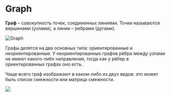 # Graph

**Граф** – совокупность точек, соединенных линиями. Точки называются вершинами (узлами), а линии – ребрами (дугами).

![Graph](https://habrastorage.org/web/d41/ba5/bf4/d41ba5bf40af46318e91c779008b8c8d.png)

Графы делятся на два основных типа: ориентированные и неориентированные. У неориентированных графов рёбра между узлами не имеют какого-либо направления, тогда как у рёбер в ориентированных графах оно есть.

Чаще всего граф изображают в каком-либо из двух видов: это может быть список смежности или матрица смежности.

![](https://habrastorage.org/web/b1c/9bc/795/b1c9bc7957974d6fb13829b9910d3d78.png)


